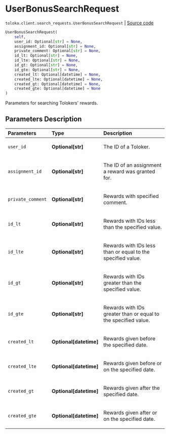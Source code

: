 # UserBonusSearchRequest
`toloka.client.search_requests.UserBonusSearchRequest` | [Source code](https://github.com/Toloka/toloka-kit/blob/v1.1.2/src/client/search_requests.py#L750)

```python
UserBonusSearchRequest(
    self,
    user_id: Optional[str] = None,
    assignment_id: Optional[str] = None,
    private_comment: Optional[str] = None,
    id_lt: Optional[str] = None,
    id_lte: Optional[str] = None,
    id_gt: Optional[str] = None,
    id_gte: Optional[str] = None,
    created_lt: Optional[datetime] = None,
    created_lte: Optional[datetime] = None,
    created_gt: Optional[datetime] = None,
    created_gte: Optional[datetime] = None
)
```

Parameters for searching Tolokers' rewards.

## Parameters Description

| Parameters | Type | Description |
| :----------| :----| :-----------|
`user_id`|**Optional\[str\]**|<p>The ID of a Toloker.</p>
`assignment_id`|**Optional\[str\]**|<p>The ID of an assignment a reward was granted for.</p>
`private_comment`|**Optional\[str\]**|<p>Rewards with specified comment.</p>
`id_lt`|**Optional\[str\]**|<p>Rewards with IDs less than the specified value.</p>
`id_lte`|**Optional\[str\]**|<p>Rewards with IDs less than or equal to the specified value.</p>
`id_gt`|**Optional\[str\]**|<p>Rewards with IDs greater than the specified value.</p>
`id_gte`|**Optional\[str\]**|<p>Rewards with IDs greater than or equal to the specified value.</p>
`created_lt`|**Optional\[datetime\]**|<p>Rewards given before the specified date.</p>
`created_lte`|**Optional\[datetime\]**|<p>Rewards given before or on the specified date.</p>
`created_gt`|**Optional\[datetime\]**|<p>Rewards given after the specified date.</p>
`created_gte`|**Optional\[datetime\]**|<p>Rewards given after or on the specified date.</p>
